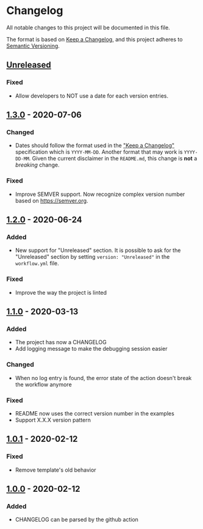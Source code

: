 # Changelog
All notable changes to this project will be documented in this file.

The format is based on [Keep a Changelog](https://keepachangelog.com/en/1.0.0/),
and this project adheres to [Semantic Versioning](https://semver.org/spec/v2.0.0.html).

## [Unreleased]
### Fixed
- Allow developers to NOT use a date for each version entries.

## [1.3.0] - 2020-07-06
### Changed
- Dates should follow the format used in the ["Keep a Changelog"](https://keepachangelog.com/en/1.0.0/) specification
  which is `YYYY-MM-DD`. Another format that may work is `YYYY-DD-MM`.
  Given the current disclaimer in the `README.md`, this change is **not** a *breaking* change.

### Fixed
- Improve SEMVER support. Now recognize complex version number based on https://semver.org.

## [1.2.0] - 2020-06-24
### Added
- New support for "Unreleased" section. It is possible to ask for the "Unreleased" section
  by setting `version: "Unreleased"` in the `workflow.yml` file.

### Fixed
- Improve the way the project is linted

## [1.1.0] - 2020-03-13
### Added
- The project has now a CHANGELOG
- Add logging message to make the debugging session easier

### Changed
- When no log entry is found, the error state of the action doesn't break the workflow anymore

### Fixed
- README now uses the correct version number in the examples
- Support X.X.X version pattern

## [1.0.1] - 2020-02-12
### Fixed
- Remove template's old behavior

## [1.0.0] - 2020-02-12
### Added
- CHANGELOG can be parsed by the github action

[Unreleased]: https://github.com/olivierlacan/keep-a-changelog/compare/v1.3.0...HEAD
[1.3.0]: https://github.com/mindsers/changelog-reader-action/compare/v1.2.0...v1.3.0
[1.2.0]: https://github.com/mindsers/changelog-reader-action/compare/v1.1.0...v1.2.0
[1.1.0]: https://github.com/mindsers/changelog-reader-action/compare/v1.0.1...v1.1.0
[1.0.1]: https://github.com/mindsers/changelog-reader-action/compare/v1.0.0...v1.0.1
[1.0.0]: https://github.com/mindsers/changelog-reader-action/releases/tag/v1.0.0

